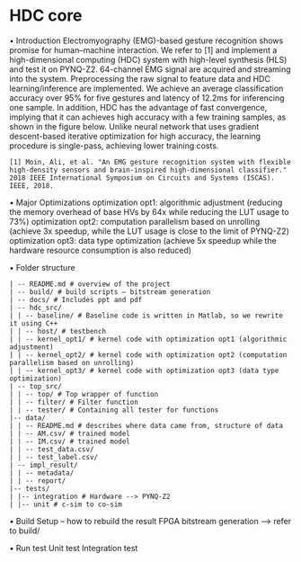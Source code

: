 # HDC core 
• Introduction
	Electromyography (EMG)-based gesture recognition shows promise for human–machine interaction. We refer to [1] and implement a high-dimensional computing (HDC) system with high-level synthesis (HLS) and test it on PYNQ-Z2. 64-channel EMG signal are acquired and streaming into the system. Preprocessing the raw signal to feature data and HDC learning/inference are implemented. We achieve an average classification accuracy over 95% for five gestures and latency of 12.2ms for inferencing one sample. In addition, HDC has the advantage of fast convergence, implying that it can achieves high accuracy with a few training samples, as shown in the figure below. Unlike neural network that uses gradient descent-based iterative optimization for high accuracy, the learning procedure is single-pass, achieving lower training costs.

	[1] Moin, Ali, et al. "An EMG gesture recognition system with flexible high-density sensors and brain-inspired high-dimensional classifier." 2018 IEEE International Symposium on Circuits and Systems (ISCAS). IEEE, 2018.

• Major Optimizations
	optimization opt1: algorithmic adjustment (reducing the memory overhead of base HVs by 64x while reducing the LUT usage to 73%)
	optimization opt2: computation parallelism based on unrolling (achieve 3x speedup, while the LUT usage is close to the limit of PYNQ-Z2) 
	optimization opt3: data type optimization (achieve 5x speedup while the hardware resource consumption is also reduced)  

• Folder structure
```
| -- README.md # overview of the project
| -- build/ # build scripts – bitstream generation
| -- docs/ # Includes ppt and pdf
| -- hdc_src/
| | -- baseline/ # Baseline code is written in Matlab, so we rewrite it using C++ 
| | -- host/ # testbench
| | -- kernel_opt1/ # kernel code with optimization opt1 (algorithmic adjustment)
| | -- kernel_opt2/ # kernel code with optimization opt2 (computation parallelism based on unrolling)
| | -- kernel_opt3/ # kernel code with optimization opt3 (data type optimization)
| -- top_src/
| | -- top/ # Top wrapper of function
| | -- filter/ # Filter function
| | -- tester/ # Containing all tester for functions
|-- data/
| | -- README.md # describes where data came from, structure of data
| | -- AM.csv/ # trained model
| | -- IM.csv/ # trained model
| | -- test_data.csv/
| | -- test_label.csv/
| -- impl_result/
| | -- metadata/
| | -- report/
|-- tests/
| |-- integration # Hardware --> PYNQ-Z2
| |-- unit # c-sim to co-sim
```

• Build Setup – how to rebuild the result
	FPGA bitstream generation --> refer to build/

• Run test
	Unit test
	Integration test
